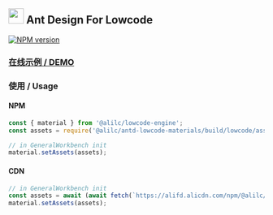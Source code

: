 <h2><img width="30" src="https://gw.alipayobjects.com/zos/rmsportal/KDpgvguMpGfqaHPjicRK.svg"> Ant Design For Lowcode</h2>

[![NPM version][npm-image-antd]][npm-url-antd]

### [在线示例 / DEMO](https://alifd.alicdn.com/npm/@alilc/antd-lowcode-materials@1.1.0/build/lowcode/index.html)

### 使用 / Usage
#### NPM
```js
const { material } from '@alilc/lowcode-engine';
const assets = require('@alilc/antd-lowcode-materials/build/lowcode/assets-prod.json');

// in GeneralWorkbench init
material.setAssets(assets);
```

#### CDN
```js
// in GeneralWorkbench init
const assets = await (await fetch(`https://alifd.alicdn.com/npm/@alilc/antd-lowcode-materials@1.1.0/build/lowcode/assets-prod.json`)).json();
material.setAssets(assets);
```

[npm-image-antd]: https://img.shields.io/npm/v/@alilc/antd-lowcode-materials.svg?style=flat-square
[npm-url-antd]: http://npmjs.org/package/@alilc/antd-lowcode-materials
